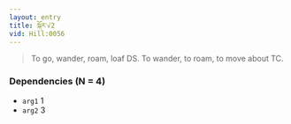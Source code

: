 ```yaml
---
layout: entry
title: སྐོར་√2
vid: Hill:0056
---
```

> To go, wander, roam, loaf DS\. To wander, to roam, to move about TC\.


### Dependencies (N = 4)
* `arg1` 1
* `arg2` 3

